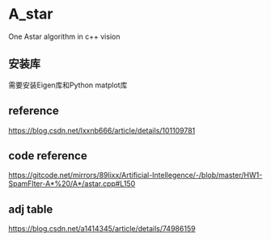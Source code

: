 # A_star
One Astar algorithm in c++ vision

## 安装库
需要安装Eigen库和Python matplot库

## reference
https://blog.csdn.net/lxxnb666/article/details/101109781
## code reference
https://gitcode.net/mirrors/89lixx/Artificial-Intellegence/-/blob/master/HW1-SpamFlter-A*%20/A*/astar.cpp#L150
## adj table
https://blog.csdn.net/a1414345/article/details/74986159
